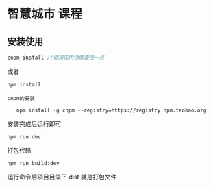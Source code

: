 # 智慧城市 课程
 
 

## 安装使用

```js
cnpm install //使用国内镜像要快一点
```

或者

```js
npm install
```

    cnpm的安装

```base
   npm install -g cnpm --registry=https://registry.npm.taobao.org
```

安装完成后运行即可

```base
npm run dev
```

打包代码

```base
npm run build:dev
```

运行命令后项目目录下 dist 就是打包文件
